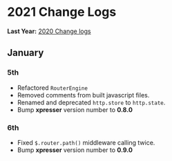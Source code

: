 # 2021 Change Logs

**Last Year:** [2020 Change logs](./2020.md)

## January

### 5th
- Refactored `RouterEngine`
- Removed comments from built javascript files.
- Renamed and deprecated `http.store` to `http.state`.
- Bump **xpresser** version number to **0.8.0** 


### 6th
- Fixed `$.router.path()` middleware calling twice.
- Bump **xpresser** version number to **0.9.0** 